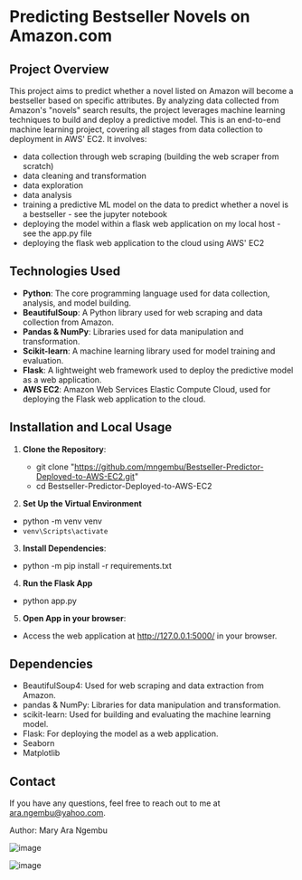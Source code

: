 
# Predicting Bestseller Novels on Amazon.com


## Project Overview
This project aims to predict whether a novel listed on Amazon will become a bestseller based on specific attributes. 
By analyzing data collected from Amazon's "novels" search results, the project leverages machine learning techniques to build and deploy a predictive model. 
This is an end-to-end machine learning project, covering all stages from data collection to deployment in AWS' EC2.
It involves: <br>
- data collection through web scraping (building the web scraper from scratch) <br>
- data cleaning and transformation <br>
- data exploration <br>
- data analysis <br>
- training a predictive ML model on the data to predict whether a novel is a bestseller - see the jupyter notebook <br>
- deploying the model within a flask web application on my local host  - see the app.py file <br>
- deploying the flask web application to the cloud using AWS' EC2

## Technologies Used
- **Python**: The core programming language used for data collection, analysis, and model building.
- **BeautifulSoup**: A Python library used for web scraping and data collection from Amazon.
- **Pandas & NumPy**: Libraries used for data manipulation and transformation.
- **Scikit-learn**: A machine learning library used for model training and evaluation.
- **Flask**: A lightweight web framework used to deploy the predictive model as a web application.
- **AWS EC2**: Amazon Web Services Elastic Compute Cloud, used for deploying the Flask web application to the cloud.

## Installation and Local Usage
1. **Clone the Repository**:
   - git clone "https://github.com/mngembu/Bestseller-Predictor-Deployed-to-AWS-EC2.git"
   - cd Bestseller-Predictor-Deployed-to-AWS-EC2

2. **Set Up the Virtual Environment** 
- python -m venv venv
- `venv\Scripts\activate`

3. **Install Dependencies**:
- python -m pip install -r requirements.txt

4. **Run the Flask App**
- python app.py

5. **Open App in your browser**:
- Access the web application at http://127.0.0.1:5000/ in your browser.

## Dependencies
- BeautifulSoup4: Used for web scraping and data extraction from Amazon.
- pandas & NumPy: Libraries for data manipulation and transformation.
- scikit-learn: Used for building and evaluating the machine learning model.
- Flask: For deploying the model as a web application.
- Seaborn
- Matplotlib



## Contact

If you have any questions, feel free to reach out to me at ara.ngembu@yahoo.com.

Author: Mary Ara Ngembu









![image](https://user-images.githubusercontent.com/56229226/194883632-ff211c29-585c-4669-8ae8-fb77d01d7170.png)

![image](https://user-images.githubusercontent.com/56229226/194883879-54d2d8cb-51e4-47f6-9006-0794f6d45332.png)





